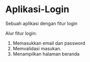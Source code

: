 # Aplikasi-Login
Sebuah aplikasi dengan fitur login

Alur fitur login:
1. Memasukkan email dan password
2. Memvalidasi masukan.
3. Menampilkan halaman beranda
